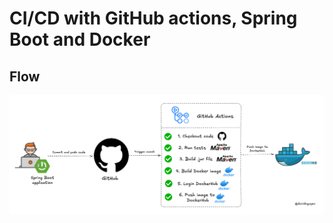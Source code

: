 # CI/CD with GitHub actions, Spring Boot and Docker

## Flow

![Alt text](./githubactions.png 'flow')
